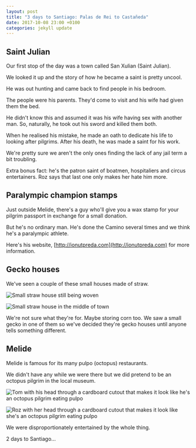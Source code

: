 ```yaml
---
layout: post
title: "3 days to Santiago: Palas de Rei to Castañeda"
date: 2017-10-08 23:00 +0100
categories: jekyll update
---
```


## Saint Julian

Our first stop of the day was a town called San Xulian (Saint Julian).

We looked it up and the story of how he became a saint is pretty uncool.

He was out hunting and came back to find people in his bedroom.

The people were his parents. They'd come to visit and his wife had given them the bed.

He didn't know this and assumed it was his wife having sex with another man. So, naturally, he took out his sword and killed them both.

When he realised his mistake, he made an oath to dedicate his life to looking after pilgrims. After his death, he was made a saint for his work.

We're pretty sure we aren't the only ones finding the lack of any jail term a bit troubling.

Extra bonus fact: he's the patron saint of boatmen, hospitaliers and circus entertainers. Roz says that last one only makes her hate him more.

## Paralympic champion stamps

Just outside Melide, there's a guy who'll give you a wax stamp for your pilgrim passport in exchange for a small donation.

But he's no ordinary man. He's done the Camino several times and we think he's a paralympic athlete.

Here's his website, [http://ionutpreda.com](http://ionutpreda.com) for more information.

## Gecko houses 

We've seen a couple of these small houses made of straw.

![Small straw house still being woven](https://github.com/tombye/trexit/raw/gh-pages/assets/images/small-hay-house-being-built.jpg)

![Small straw house in the middle of town](https://github.com/tombye/trexit/raw/gh-pages/assets/images/small-hay-house.jpg)

We're not sure what they're for. Maybe storing corn too. We saw a small gecko in one of them so we've decided they're gecko houses until anyone tells something different.

## Melide

Melide is famous for its many pulpo (octopus) restaurants.

We didn't have any while we were there but we did pretend to be an octopus pilgrim in the local museum.

![Tom with his head through a cardboard cutout that makes it look like he's an octopus pilgrim eating pulpo](https://github.com/tombye/trexit/raw/gh-pages/assets/images/tom-as-an-octopus.jpg)

![Roz with her head through a cardboard cutout that makes it look like she's an octopus pilgrim eating pulpo](https://github.com/tombye/trexit/raw/gh-pages/assets/images/roz-as-an-octopus.jpg)

We were disproportionately entertained by the whole thing. 

2 days to Santiago...
